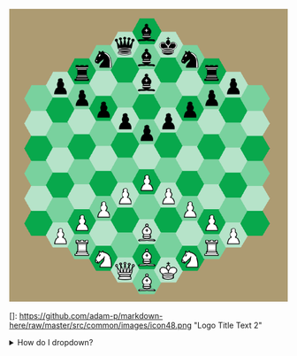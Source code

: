![alt text](https://github.com/Sutefano/HexagonalChess/blob/main/images/README/Board.png)

[]: https://github.com/adam-p/markdown-here/raw/master/src/common/images/icon48.png "Logo Title Text 2"
<details>
<summary>How do I dropdown?</summary>
<br>
This is how you dropdown.
![image](https://github.com/user-attachments/assets/f8398557-2d4c-40df-85ba-1775449e2b00)
</details>

